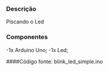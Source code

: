 ### Descrição
Piscando o Led

### Componentes
 -1x Arduino Uno;
 -1x Led;
 
 ####Código fonte: blink_led_simple.ino
